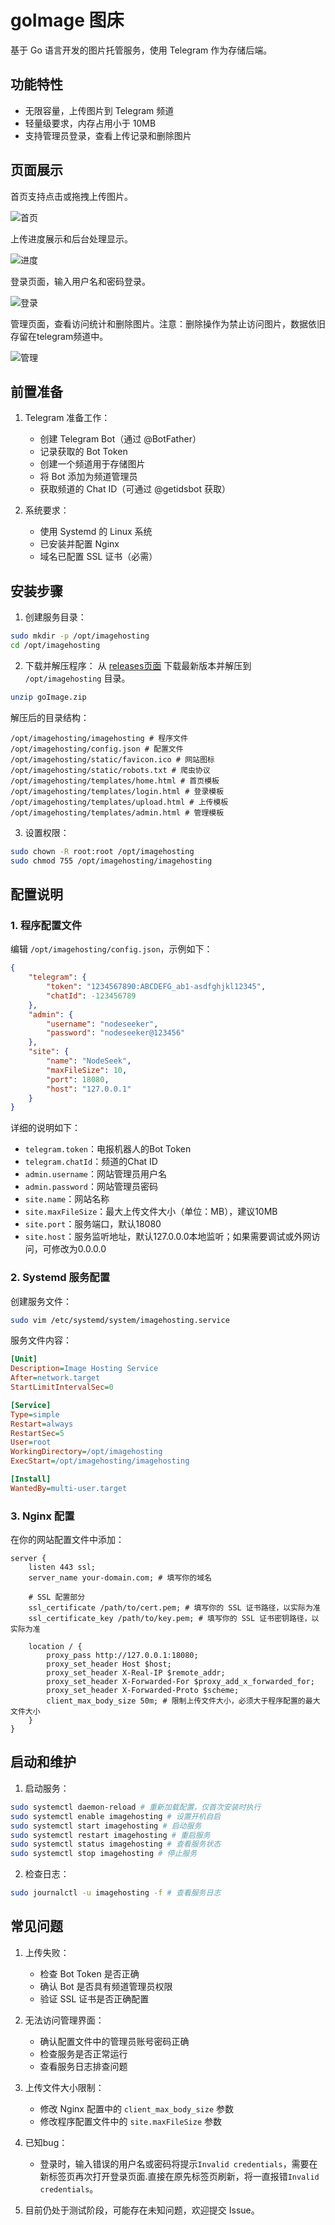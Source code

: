 # goImage 图床

基于 Go 语言开发的图片托管服务，使用 Telegram 作为存储后端。

## 功能特性
- 无限容量，上传图片到 Telegram 频道
- 轻量级要求，内存占用小于 10MB
- 支持管理员登录，查看上传记录和删除图片


## 页面展示
首页支持点击或拖拽上传图片。

![首页](https://github.com/nodeseeker/goImage/blob/main/images/index.png?raw=true)

上传进度展示和后台处理显示。

![进度](https://github.com/nodeseeker/goImage/blob/main/images/home.png?raw=true)

登录页面，输入用户名和密码登录。

![登录](https://github.com/nodeseeker/goImage/blob/main/images/login.png?raw=true)

管理页面，查看访问统计和删除图片。注意：删除操作为禁止访问图片，数据依旧存留在telegram频道中。

![管理](https://github.com/nodeseeker/goImage/blob/main/images/admin.png?raw=true)


## 前置准备

1. Telegram 准备工作：
   - 创建 Telegram Bot（通过 @BotFather）
   - 记录获取的 Bot Token
   - 创建一个频道用于存储图片
   - 将 Bot 添加为频道管理员
   - 获取频道的 Chat ID（可通过 @getidsbot 获取）

2. 系统要求：
   - 使用 Systemd 的 Linux 系统
   - 已安装并配置 Nginx
   - 域名已配置 SSL 证书（必需）

## 安装步骤

1. 创建服务目录：
```bash
sudo mkdir -p /opt/imagehosting
cd /opt/imagehosting
```

2. 下载并解压程序：
   从 [releases页面](https://github.com/nodeseeker/goImage/releases) 下载最新版本并解压到 `/opt/imagehosting` 目录。
```bash
unzip goImage.zip
```
解压后的目录结构：
```
/opt/imagehosting/imagehosting # 程序文件
/opt/imagehosting/config.json # 配置文件
/opt/imagehosting/static/favicon.ico # 网站图标
/opt/imagehosting/static/robots.txt # 爬虫协议
/opt/imagehosting/templates/home.html # 首页模板
/opt/imagehosting/templates/login.html # 登录模板
/opt/imagehosting/templates/upload.html # 上传模板
/opt/imagehosting/templates/admin.html # 管理模板
```

3. 设置权限：
```bash
sudo chown -R root:root /opt/imagehosting
sudo chmod 755 /opt/imagehosting/imagehosting
```

## 配置说明

### 1. 程序配置文件

编辑 `/opt/imagehosting/config.json`，示例如下：

```json
{
    "telegram": {
        "token": "1234567890:ABCDEFG_ab1-asdfghjkl12345",
        "chatId": -123456789
    },
    "admin": {
        "username": "nodeseeker",
        "password": "nodeseeker@123456"
    },
    "site": {
        "name": "NodeSeek",
        "maxFileSize": 10,
        "port": 18080,
        "host": "127.0.0.1"
    }
}
```
详细的说明如下：
- `telegram.token`：电报机器人的Bot Token
- `telegram.chatId`：频道的Chat ID
- `admin.username`：网站管理员用户名
- `admin.password`：网站管理员密码
- `site.name`：网站名称
- `site.maxFileSize`：最大上传文件大小（单位：MB），建议10MB
- `site.port`：服务端口，默认18080
- `site.host`：服务监听地址，默认127.0.0.0本地监听；如果需要调试或外网访问，可修改为0.0.0.0

### 2. Systemd 服务配置

创建服务文件：
```bash
sudo vim /etc/systemd/system/imagehosting.service
```

服务文件内容：
```ini
[Unit]
Description=Image Hosting Service
After=network.target
StartLimitIntervalSec=0

[Service]
Type=simple
Restart=always
RestartSec=5
User=root
WorkingDirectory=/opt/imagehosting
ExecStart=/opt/imagehosting/imagehosting

[Install]
WantedBy=multi-user.target
```

### 3. Nginx 配置

在你的网站配置文件中添加：
```nginx
server {
    listen 443 ssl;
    server_name your-domain.com; # 填写你的域名
    
    # SSL 配置部分
    ssl_certificate /path/to/cert.pem; # 填写你的 SSL 证书路径，以实际为准
    ssl_certificate_key /path/to/key.pem; # 填写你的 SSL 证书密钥路径，以实际为准
    
    location / {
        proxy_pass http://127.0.0.1:18080;
        proxy_set_header Host $host;
        proxy_set_header X-Real-IP $remote_addr;
        proxy_set_header X-Forwarded-For $proxy_add_x_forwarded_for;
        proxy_set_header X-Forwarded-Proto $scheme;
        client_max_body_size 50m; # 限制上传文件大小，必须大于程序配置的最大文件大小
    }
}
```

## 启动和维护

1. 启动服务：
```bash
sudo systemctl daemon-reload # 重新加载配置，仅首次安装时执行
sudo systemctl enable imagehosting # 设置开机自启
sudo systemctl start imagehosting # 启动服务
sudo systemctl restart imagehosting # 重启服务
sudo systemctl status imagehosting # 查看服务状态
sudo systemctl stop imagehosting # 停止服务
```

2. 检查日志：
```bash
sudo journalctl -u imagehosting -f # 查看服务日志
```


## 常见问题

1. 上传失败：
   - 检查 Bot Token 是否正确
   - 确认 Bot 是否具有频道管理员权限
   - 验证 SSL 证书是否正确配置

2. 无法访问管理界面：
   - 确认配置文件中的管理员账号密码正确
   - 检查服务是否正常运行
   - 查看服务日志排查问题

3. 上传文件大小限制：
   - 修改 Nginx 配置中的 `client_max_body_size` 参数
   - 修改程序配置文件中的 `site.maxFileSize` 参数

4. 已知bug：
   - 登录时，输入错误的用户名或密码将提示`Invalid credentials`，需要在新标签页再次打开登录页面.直接在原先标签页刷新，将一直报错`Invalid credentials`。
  
4. 目前仍处于测试阶段，可能存在未知问题，欢迎提交 Issue。